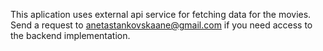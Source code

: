 This aplication uses external api service for fetching data for the movies. 
Send a request to anetastankovskaane@gmail.com if you need access to the backend implementation. 